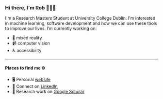### Hi there, I'm Rob 👋:man_technologist:

<!--
**robertyoung2/robertyoung2** is a ✨ _special_ ✨ repository because its `README.md` (this file) appears on your GitHub profile.
-->

I'm a Research Masters Student at University College Dublin. I'm interested in machine learning, software development and how we can use these tools to improve our lives. I’m currently working on:
* :goggles: mixed reality
* :video_camera: computer vision  
* :wheelchair: accessibility

*** 

#### Places to find me :globe_with_meridians:

* :desktop_computer: Personal [website](https://www.robertyoung.ie)
* :briefcase: Connect on [LinkedIn](https://www.linkedin.com/in/robertyoung6/)
* :microscope: Research work on [Google Scholar](https://scholar.google.com/citations?user=FATl9cYAAAAJ&hl=en)
